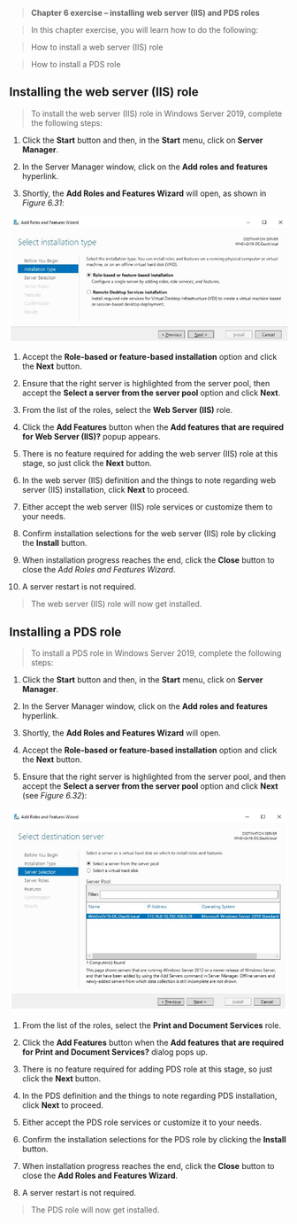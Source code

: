 >   **Chapter 6 exercise – installing web server (IIS) and PDS roles**

>   In this chapter exercise, you will learn how to do the following:

>   How to install a web server (IIS) role

>   How to install a PDS role

Installing the web server (IIS) role
------------------------------------

>   To install the web server (IIS) role in Windows Server 2019, complete the
>   following steps:

1.  Click the **Start** button and then, in the **Start** menu, click on
    **Server Manager**.

2.  In the Server Manager window, click on the **Add roles and features**
    hyperlink.

3.  Shortly, the **Add Roles and Features Wizard** will open, as shown in
    *Figure 6.31*:

![](media/435e0c304a9471c8e7c0137a4f84e5a8.jpg)

1.  Accept the **Role-based or feature-based installation** option and click the
    **Next** button.

2.  Ensure that the right server is highlighted from the server pool, then
    accept the **Select a server from the server pool** option and click
    **Next**.

3.  From the list of the roles, select the **Web Server (IIS)** role.

4.  Click the **Add Features** button when the **Add features that are required
    for Web Server (IIS)?** popup appears.

5.  There is no feature required for adding the web server (IIS) role at this
    stage, so just click the **Next** button.

6.  In the web server (IIS) definition and the things to note regarding web
    server (IIS) installation, click **Next** to proceed.

7.  Either accept the web server (IIS) role services or customize them to your
    needs.

8.  Confirm installation selections for the web server (IIS) role by clicking
    the **Install** button.

9.  When installation progress reaches the end, click the **Close** button to
    close the *Add Roles and Features Wizard*.

10. A server restart is not required.

>   The web server (IIS) role will now get installed.

Installing a PDS role
---------------------

>   To install a PDS role in Windows Server 2019, complete the following steps:

1.  Click the **Start** button and then, in the **Start** menu, click on
    **Server Manager**.

2.  In the Server Manager window, click on the **Add roles and features**
    hyperlink.

3.  Shortly, the **Add Roles and Features Wizard** will open.

4.  Accept the **Role-based or feature-based installation** option and click the
    **Next** button.

5.  Ensure that the right server is highlighted from the server pool, and then
    accept the **Select a server from the server pool** option and click
    **Next** (see *Figure 6.32*):

![](media/cc7d809aeb3f516c4a1574dd1302b749.jpg)

1.  From the list of the roles, select the **Print and Document Services** role.

2.  Click the **Add Features** button when the **Add features that are required
    for Print and Document Services?** dialog pops up.

3.  There is no feature required for adding PDS role at this stage, so just
    click the **Next** button.

4.  In the PDS definition and the things to note regarding PDS installation,
    click **Next** to proceed.

5.  Either accept the PDS role services or customize it to your needs.

6.  Confirm the installation selections for the PDS role by clicking the
    **Install** button.

7.  When installation progress reaches the end, click the **Close** button to
    close the **Add Roles and Features Wizard**.

8.  A server restart is not required.

>   The PDS role will now get installed.

